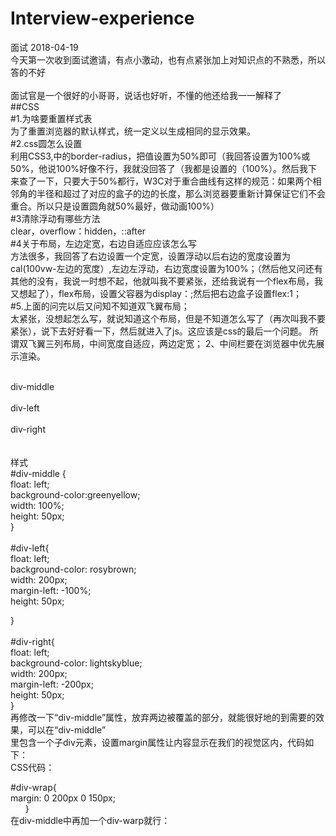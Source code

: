 # Interview-experience
面试
2018-04-19<br/>
今天第一次收到面试邀请，有点小激动，也有点紧张加上对知识点的不熟悉，所以答的不好<br/><br/>
面试官是一个很好的小哥哥，说话也好听，不懂的他还给我一一解释了<br/>
##CSS<br/>
#1.为啥要重置样式表<br/>
为了重置浏览器的默认样式，统一定义以生成相同的显示效果。<br/>
#2.css圆怎么设置<br/>
利用CSS3,中的border-radius，把值设置为50%即可（我回答设置为100%或50%，他说100%好像不行，我就没回答了（我都是设置的（100%）。然后我下来查了一下，只要大于50%都行，W3C对于重合曲线有这样的规范：如果两个相邻角的半径和超过了对应的盒子的边的长度，那么浏览器要重新计算保证它们不会重合。所以只是设置圆角就50%最好，做动画100%）<br/>
#3清除浮动有哪些方法<br/>
clear，overflow：hidden，::after<br/>
#4关于布局，左边定宽，右边自适应应该怎么写<br/>
方法很多，我回答了右边设置一个定宽，设置浮动以后右边的宽度设置为cal(100vw-左边的宽度）,左边左浮动，右边宽度设置为100%；（然后他又问还有其他的没有，我说一时想不起，他就叫我不要紧张，还给我说有一个flex布局，我又想起了），flex布局，设置父容器为display：;然后把右边盒子设置flex:1；<br/>
#5.上面的问完以后又问知不知道双飞翼布局；<br/>
太紧张，没想起怎么写，就说知道这个布局，但是不知道怎么写了（再次叫我不要紧张），说下去好好看一下，然后就进入了js。这应该是css的最后一个问题。
所谓双飞翼三列布局，中间宽度自适应，两边定宽； 2、中间栏要在浏览器中优先展示渲染。<br/>
<div class="grid"><br/>
            <div id="div-middle"><span>div-middle</span></div><br/>
            <div id="div-left"><span>div-left</span></div><br/>
            <div id="div-right"><span>div-right</span></div><br/>
        </div><br/>
样式<br/>
#div-middle {<br/>
    float: left;<br/>
    background-color:greenyellow;<br/>
    width: 100%;<br/>
    height: 50px;<br/>
}<br/>
<br/>
#div-left{<br/>
    float: left;<br/>
    background-color: rosybrown;<br/>
    width: 200px;<br/>
    margin-left: -100%;<br/>
    height: 50px;<br/>

}<br/><br/>
#div-right{<br/>
    float: left;<br/>
    background-color: lightskyblue;<br/>
    width: 200px;<br/>
    margin-left: -200px;<br/>
    height: 50px;<br/>
}<br/>
再修改一下“div-middle”属性，放弃两边被覆盖的部分，就能很好地的到需要的效果，可以在“div-middle” <br/>
里包含一个子div元素，设置margin属性让内容显示在我们的视觉区内，代码如下： <br/>
CSS代码：<br/>

#div-wrap{<br/>
            margin: 0 200px 0 150px;<br/>
        }<br/>
在div-middle中再加一个div-warp就行：<br/>








